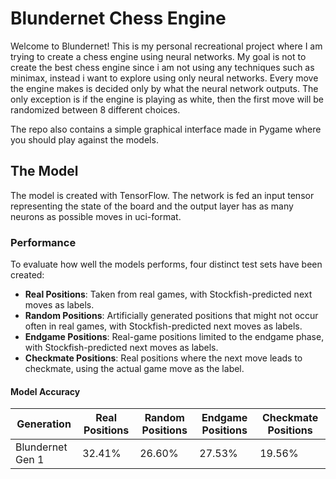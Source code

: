 # Blundernet Chess Engine
Welcome to Blundernet! This is my personal recreational project where I am trying to create a chess engine using neural networks. My goal is not to create the best chess engine since i am not using any techniques such as minimax, instead i want to explore using only neural networks. Every move the engine makes is decided only by what the neural network outputs. The only exception is if the engine is playing as white, then the first move will be randomized between 8 different choices.

The repo also contains a simple graphical interface made in Pygame where you should play against the models.

## The Model
The model is created with TensorFlow. The network is fed an input tensor representing the state of the board and the output layer has as many neurons as possible moves in uci-format. 

### Performance

To evaluate how well the models performs, four distinct test sets have been created:

- **Real Positions**: Taken from real games, with Stockfish-predicted next moves as labels.  
- **Random Positions**: Artificially generated positions that might not occur often in real games, with Stockfish-predicted next moves as labels.  
- **Endgame Positions**: Real-game positions limited to the endgame phase, with Stockfish-predicted next moves as labels. 
- **Checkmate Positions**: Real positions where the next move leads to checkmate, using the actual game move as the label.

#### Model Accuracy

| Generation         | Real Positions | Random Positions | Endgame Positions | Checkmate Positions |
|--------------------|----------------|------------------|-------------------|---------------------|
| Blundernet Gen 1   | 32.41%         | 26.60%           | 27.53%            | 19.56%              |
